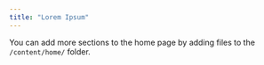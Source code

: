 ```yaml
---
title: "Lorem Ipsum"
---
```


You can add more sections to the home page by adding files to the `/content/home/` folder.
